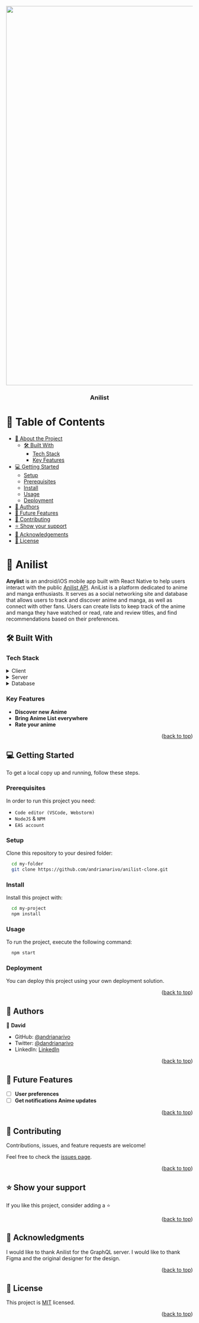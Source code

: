 <a name="readme-top"></a>

<div align="center">
  <img src="https://github.com/andrianarivo/anilist-clone/assets/32914511/ed73aaf6-1af1-4200-b3ec-2e83f11df4e4" alt="logo" width="1024"  height="auto" />
  <br/>

  <h3><b>Anilist</b></h3>

</div>

<!-- TABLE OF CONTENTS -->

# 📗 Table of Contents

- [📖 About the Project](#about-project)
  - [🛠 Built With](#built-with)
    - [Tech Stack](#tech-stack)
    - [Key Features](#key-features)
- [💻 Getting Started](#getting-started)
  - [Setup](#setup)
  - [Prerequisites](#prerequisites)
  - [Install](#install)
  - [Usage](#usage)
  - [Deployment](#deployment)
- [👥 Authors](#authors)
- [🔭 Future Features](#future-features)
- [🤝 Contributing](#contributing)
- [⭐️ Show your support](#support)
- [🙏 Acknowledgements](#acknowledgements)
- [📝 License](#license)

<!-- PROJECT DESCRIPTION -->

# 📖 Anilist <a name="about-project"></a>

**Anylist** is an android/iOS mobile app built with React Native to help users interact with the public [Anilist API](https://anilist.co/). AniList is a platform dedicated to anime and manga enthusiasts. It serves as a social networking site and database that allows users to track and discover anime and manga, as well as connect with other fans. Users can create lists to keep track of the anime and manga they have watched or read, rate and review titles, and find recommendations based on their preferences.

## 🛠 Built With <a name="built-with"></a>

### Tech Stack <a name="tech-stack"></a>

<details>
  <summary>Client</summary>
  <ul>
    <li><a href="https://reactnative.dev/">React Native</a></li>
  </ul>
</details>

<details>
  <summary>Server</summary>
  <ul>
    <li><a href="https://anilist.co/graphiql">GraphQL</a></li>
  </ul>
</details>

<details>
<summary>Database</summary>
  <ul>
    <li><a href="https://anilist.co/">Anilist</a></li>
  </ul>
</details>

<!-- Features -->

### Key Features <a name="key-features"></a>

- **Discover new Anime**
- **Bring Anime List everywhere**
- **Rate your anime**

<p align="right">(<a href="#readme-top">back to top</a>)</p>

<!-- GETTING STARTED -->

## 💻 Getting Started <a name="getting-started"></a>

To get a local copy up and running, follow these steps.

### Prerequisites

In order to run this project you need:

- `Code editor (VSCode, Webstorm)`
- `NodeJS` & `NPM`
- `EAS account`

### Setup

Clone this repository to your desired folder:

```sh
  cd my-folder
  git clone https://github.com/andrianarivo/anilist-clone.git
```

### Install

Install this project with:

```sh
  cd my-project
  npm install
```

### Usage

To run the project, execute the following command:

```sh
  npm start
```

### Deployment

You can deploy this project using your own deployment solution.

<p align="right">(<a href="#readme-top">back to top</a>)</p>

<!-- AUTHORS -->

## 👥 Authors <a name="authors"></a>

👤 **David**

- GitHub: [@andrianarivo](https://github.com/andrianarivo)
- Twitter: [@dandrianarivo](https://twitter.com/dandrianarivo)
- LinkedIn: [LinkedIn](https://linkedin.com/in/andrianarivo)

<p align="right">(<a href="#readme-top">back to top</a>)</p>

<!-- FUTURE FEATURES -->

## 🔭 Future Features <a name="future-features"></a>

- [ ] **User preferences**
- [ ] **Get notifications Anime updates**

<p align="right">(<a href="#readme-top">back to top</a>)</p>

<!-- CONTRIBUTING -->

## 🤝 Contributing <a name="contributing"></a>

Contributions, issues, and feature requests are welcome!

Feel free to check the [issues page](https://github.com/andrianarivo/anilist-clone/issues).

<p align="right">(<a href="#readme-top">back to top</a>)</p>

<!-- SUPPORT -->

## ⭐️ Show your support <a name="support"></a>

If you like this project, consider adding a ⭐️

<p align="right">(<a href="#readme-top">back to top</a>)</p>

<!-- ACKNOWLEDGEMENTS -->

## 🙏 Acknowledgments <a name="acknowledgements"></a>

I would like to thank Anilist for the GraphQL server.
I would like to thank Figma and the original designer for the design.

<p align="right">(<a href="#readme-top">back to top</a>)</p>

<!-- LICENSE -->

## 📝 License <a name="license"></a>

This project is [MIT](./LICENSE) licensed.

<p align="right">(<a href="#readme-top">back to top</a>)</p>

